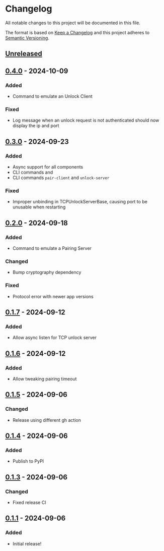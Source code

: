 # Changelog

All notable changes to this project will be documented in this file.

The format is based on [Keep a Changelog](https://keepachangelog.com/en/1.0.0/)
and this project adheres to [Semantic Versioning](https://semver.org/spec/v2.0.0.html).

## [Unreleased]

## [0.4.0] - 2024-10-09
### Added
- Command to emulate an Unlock Client

### Fixed
- Log message when an unlock request is not authenticated should now display the ip and port

## [0.3.0] - 2024-09-23
### Added
- Async support for all components
- CLI commands  and
- CLI commands `pair-client` and `unlock-server`

### Fixed
- Improper unbinding in TCPUnlockServerBase, causing port to be unusable when restarting

## [0.2.0] - 2024-09-18
### Added
- Command to emulate a Pairing Server

### Changed
- Bump cryptography dependency

### Fixed
- Protocol error with newer app versions

## [0.1.7] - 2024-09-12
### Added
- Allow async listen for TCP unlock server

## [0.1.6] - 2024-09-12
### Added
- Allow tweaking pairing timeout

## [0.1.5] - 2024-09-06
### Changed
- Release using different gh action

## [0.1.4] - 2024-09-06
### Added
- Publish to PyPI

## [0.1.3] - 2024-09-06
### Changed
- Fixed release CI

## [0.1.1] - 2024-09-06
### Added
- Initial release!

[Unreleased]: https://github.com/lmgarret/py-pcbu/compare/0.4.0...HEAD
[0.4.0]: https://github.com/lmgarret/py-pcbu/compare/0.3.0...0.4.0
[0.3.0]: https://github.com/lmgarret/py-pcbu/compare/0.2.0...0.3.0
[0.2.0]: https://github.com/lmgarret/py-pcbu/compare/0.1.7...0.2.0
[0.1.7]: https://github.com/lmgarret/py-pcbu/compare/0.1.6...0.1.7
[0.1.6]: https://github.com/lmgarret/py-pcbu/compare/0.1.5...0.1.6
[0.1.5]: https://github.com/lmgarret/py-pcbu/compare/0.1.4...0.1.5
[0.1.4]: https://github.com/lmgarret/py-pcbu/compare/0.1.3...0.1.4
[0.1.3]: https://github.com/lmgarret/py-pcbu/compare/0.1.1...0.1.3
[0.1.1]: https://github.com/lmgarret/py-pcbu/compare/7072a13019d0054e81e7d8d2ed249a9498bd4ddd...0.1.1
